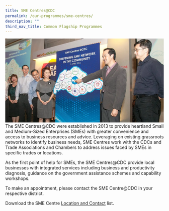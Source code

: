 ```yaml
---
title: SME Centres@CDC
permalink: /our-programmes/sme-centres/
description: ""
third_nav_title: Common Flagship Programmes
---
```

![SME Centres at CDC](/images/Common%20Flagship%20Progs/SME%20CENTRES%20CDC.png)The SME Centres@CDC were established in 2013 to provide heartland Small and Medium-Sized Enterprises (SMEs) with greater convenience and access to business resources and advice. Leveraging on existing grassroots networks to identify business needs, SME Centres work with the CDCs and Trade Associations and Chambers to address issues faced by SMEs in specific trades or locations.  
  
As the first point of help for SMEs, the SME Centres@CDC provide local businesses with integrated services including business and productivity diagnosis, guidance on the government assistance schemes and capability workshops.  
  
To make an appointment, please contact the SME Centre@CDC in your respective district.  
  
Download the SME Centre [Location and Contact](https://www.cdc.gov.sg/docs/default-source/cdc-documents/download/sme-centres-location-and-contact.pdf?sfvrsn=da810c28_0) list.